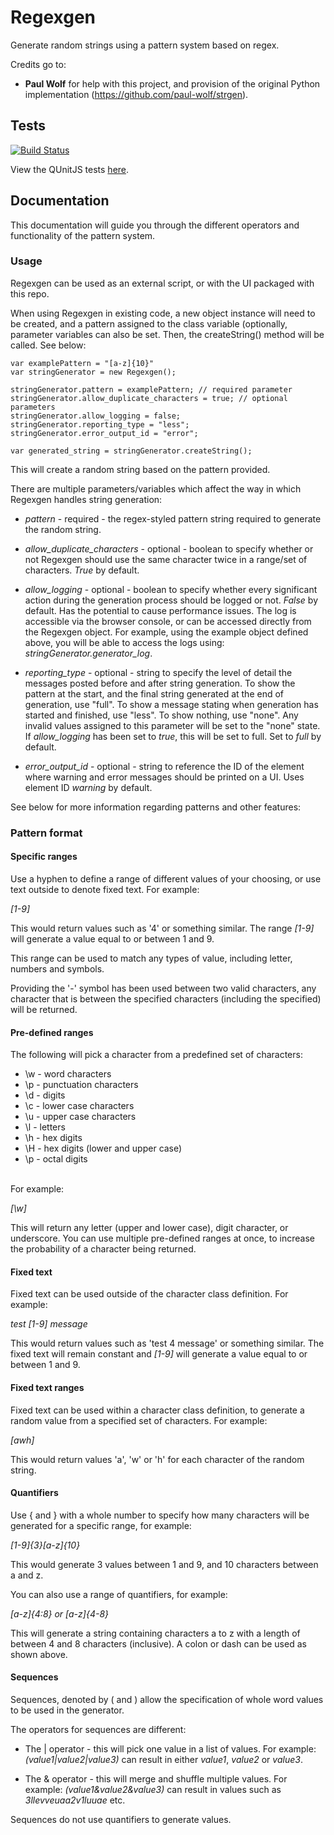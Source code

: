 # Regexgen

Generate random strings using a pattern system based on regex.

Credits go to:
- **Paul Wolf** for help with this project, and provision of the original Python implementation (https://github.com/paul-wolf/strgen).

## Tests

[![Build Status](https://travis-ci.org/arh23/regexgen.svg?branch=node-branch)](https://travis-ci.org/arh23/regexgen)

View the QUnitJS tests [here](https://arh23.github.io/regexgen/tests/tests.html).

## Documentation

This documentation will guide you through the different operators and functionality of the pattern system.

### Usage

Regexgen can be used as an external script, or with the UI packaged with this repo.

When using Regexgen in existing code, a new object instance will need to be created, and a pattern assigned to the class variable (optionally, parameter variables can also be set. Then, the createString() method will be called. See below:

~~~~
var examplePattern = "[a-z]{10}"
var stringGenerator = new Regexgen();

stringGenerator.pattern = examplePattern; // required parameter
stringGenerator.allow_duplicate_characters = true; // optional parameters
stringGenerator.allow_logging = false;
stringGenerator.reporting_type = "less";
stringGenerator.error_output_id = "error";

var generated_string = stringGenerator.createString();
~~~~

This will create a random string based on the pattern provided. 

There are multiple parameters/variables which affect the way in which Regexgen handles string generation:

- *pattern* - required - the regex-styled pattern string required to generate the random string.

- *allow_duplicate_characters* - optional - boolean to specify whether or not Regexgen should use the same character twice in a range/set of characters. *True* by default.

- *allow_logging* - optional - boolean to specify whether every significant action during the generation process should be logged or not. *False* by default. Has the potential to cause performance issues. The log is accessible via the browser console, or can be accessed directly from the Regexgen object. For example, using the example object defined above, you will be able to access the logs using: *stringGenerator.generator_log*.

- *reporting_type* -  optional - string to specify the level of detail the messages posted before and after string generation. To show the pattern at the start, and the final string generated at the end of generation, use "full". To show a message stating when generation has started and finished, use "less". To show nothing, use "none". Any invalid values assigned to this parameter will be set to the "none" state. If *allow_logging* has been set to *true*, this will be set to full. Set to *full* by default.

- *error_output_id* - optional - string to reference the ID of the element where warning and error messages should be printed on a UI. Uses element ID *warning* by default.


See below for more information regarding patterns and other features:

### Pattern format

#### Specific ranges

Use a hyphen to define a range of different values of your choosing, or use text outside to denote fixed text. For example:

*[1-9]*

This would return values such as '4' or something similar. The range *[1-9]* will generate a value equal to or between 1 and 9.

This range can be used to match any types of value, including letter, numbers and symbols. 

Providing the '-' symbol has been used between two valid characters, any character that is between the specified characters (including the specified) will be returned.

#### Pre-defined ranges

The following will pick a character from a predefined set of characters:

- \w - word characters</li>
- \p - punctuation characters</li>
- \d - digits</li>
- \c - lower case characters</li>
- \u - upper case characters</li>
- \l - letters</li>
- \h - hex digits</li>
- \H - hex digits (lower and upper case)</li>
- \p - octal digits</li><br>

For example:

*[\w]*

This will return any letter (upper and lower case), digit character, or underscore. You can use multiple pre-defined ranges at once, to increase the probability of a character being returned.

#### Fixed text

Fixed text can be used outside of the character class definition. For example:

*test [1-9] message*

This would return values such as 'test 4 message' or something similar. The fixed text will remain constant and *[1-9]* will generate a value equal to or between 1 and 9.

#### Fixed text ranges

Fixed text can be used within a character class definition, to generate a random value from a specified set of characters. For example:

*[awh]*

This would return values 'a', 'w' or 'h' for each character of the random string.

#### Quantifiers

Use { and } with a whole number to specify how many characters will be generated for a specific range, for example:

*[1-9]{3}[a-z]{10}*

This would generate 3 values between 1 and 9, and 10 characters between a and z.

You can also use a range of quantifiers, for example:

*[a-z]{4:8} or [a-z]{4-8}*

This will generate a string containing characters a to z with a length of between 4 and 8 characters (inclusive). A colon or dash can be used as shown above. 

#### Sequences

Sequences, denoted by ( and ) allow the specification of whole word values to be used in the generator.

The operators for sequences are different:

- The | operator - this will pick one value in a list of values.
  For example: *(value1|value2|value3)* can result in either *value1*, *value2* or *value3*.

- The & operator - this will merge and shuffle multiple values.
  For example: *(value1&value2&value3)* can result in values such as *3llevveuaa2v1luuae* etc.

Sequences do not use quantifiers to generate values.